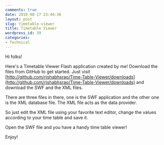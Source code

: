 ```yaml
---
comments: true
date: 2010-08-17 23:44:36
layout: post
slug: timetable-viewer
title: Timetable Viewer
wordpress_id: 39
categories:
- Technical
---
```


Hi folks!

Here's a Timetable Viewer Flash application created by me! Download the files from GitHub to get started. Just visit [http://github.com/rishabhsrao/Time-Table-Viewer/downloads](http://github.com/rishabhsrao/Time-Table-Viewer/downloads) and download the SWF and the XML files.

There are three files in there, one is the SWF application and the other one is the XML database file. The XML file acts as the data provider.

So just edit the XML file using your favorite text editor, change the values according to your time table and save it.

Open the SWF file and you have a handy time table viewer!

Enjoy!
